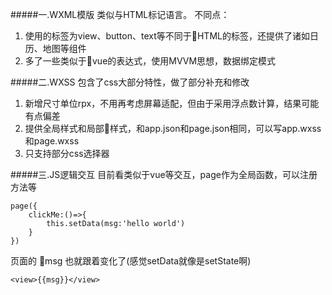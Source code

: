 #####一.WXML模版
类似与HTML标记语言。
不同点：
1. 使用的标签为view、button、text等不同于HTML的标签，还提供了诸如日历、地图等组件
2. 多了一些类似于vue的表达式，使用MVVM思想，数据绑定模式

#####二.WXSS
包含了css大部分特性，做了部分补充和修改
1. 新增尺寸单位rpx，不用再考虑屏幕适配，但由于采用浮点数计算，结果可能有点偏差
2. 提供全局样式和局部样式，和app.json和page.json相同，可以写app.wxss和page.wxss
3. 只支持部分css选择器

#####三.JS逻辑交互
目前看类似于vue等交互，page作为全局函数，可以注册方法等
```
page({
    clickMe:()=>{
        this.setData(msg:'hello world')
    }
})
```
页面的 msg 也就跟着变化了(感觉setData就像是setState啊)
```
<view>{{msg}}</view>
```







